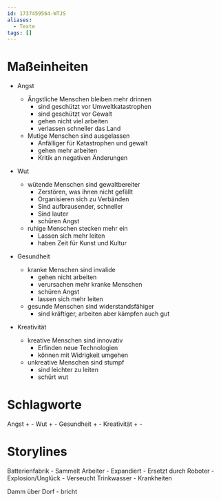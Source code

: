 ```yaml
---
id: 1737459564-WTJS
aliases:
  - Texte
tags: []
---
```


# Maßeinheiten

- Angst
    - Ängstliche Menschen bleiben mehr drinnen
        - sind geschützt vor Umweltkatastrophen
        - sind geschützt vor Gewalt
        - gehen nicht viel arbeiten
        - verlassen schneller das Land
    - Mutige Menschen sind ausgelassen
        - Anfälliger für Katastrophen und gewalt
        - gehen mehr arbeiten
        - Kritik an negativen Änderungen

- Wut
    - wütende Menschen sind gewaltbereiter
        - Zerstören, was ihnen nicht gefällt
        - Organisieren sich zu Verbänden
        - Sind aufbrausender, schneller
        - Sind lauter
        - schüren Angst
    - ruhige Menschen stecken mehr ein
        - Lassen sich mehr leiten
        - haben Zeit für Kunst und Kultur

- Gesundheit
    - kranke Menschen sind invalide
        - gehen nicht arbeiten
        - verursachen mehr kranke Menschen
        - schüren Angst
        - lassen sich mehr leiten
    - gesunde Menschen sind widerstandsfähiger
        - sind kräftiger, arbeiten aber kämpfen auch gut

- Kreativität
    - kreative Menschen sind innovativ
        - Erfinden neue Technologien
        - können mit Widrigkeit umgehen
    - unkreative Menschen sind stumpf
        - sind leichter zu leiten
        - schürt wut


# Schlagworte

Angst
    +
    -
Wut
    +
    -
Gesundheit
    +
    -
Kreativität
    +
    -

# Storylines

Batterienfabrik
    - Sammelt Arbeiter
    - Expandiert
    - Ersetzt durch Roboter
    - Explosion/Unglück
    - Verseucht Trinkwasser
    - Krankheiten

Damm über Dorf
    - bricht





